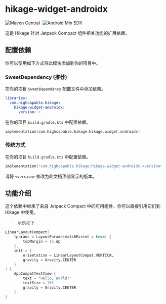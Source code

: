 # hikage-widget-androidx

![Maven Central](https://img.shields.io/maven-central/v/com.huanli233.hikage.compat/hikage-widget-androidx?logo=apachemaven&logoColor=orange)
<span style="margin-left: 5px"/>
![Android Min SDK](https://img.shields.io/badge/Min%20SDK-21-orange?logo=android)

这是 Hikage 针对 Jetpack Compact 组件相关功能的扩展依赖。

## 配置依赖

你可以使用如下方式将此模块添加到你的项目中。

### SweetDependency (推荐)

在你的项目 `SweetDependency` 配置文件中添加依赖。

```yaml
libraries:
  com.highcapable.hikage:
    hikage-widget-androidx:
      version: +
```

在你的项目 `build.gradle.kts` 中配置依赖。

```kotlin
implementation(com.highcapable.hikage.hikage.widget.androidx)
```

### 传统方式

在你的项目 `build.gradle.kts` 中配置依赖。

```kotlin
implementation("com.highcapable.hikage:hikage-widget-androidx:<version>")
```

请将 `<version>` 修改为此文档顶部显示的版本。

## 功能介绍

这个依赖中继承了来自 Jetpack Compact 中的可用组件，你可以直接引用它们到 Hikage 中使用。

> 示例如下

```kotlin
LinearLayoutCompact(
    lparams = LayoutParams(matchParent = true) {
        topMargin = 16.dp
    },
    init = {
        orientation = LinearLayoutCompat.VERTICAL
        gravity = Gravity.CENTER
    }
) {
    AppCompatTextView {
        text = "Hello, World!"
        textSize = 16f
        gravity = Gravity.CENTER
    }
}
```